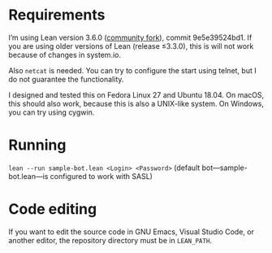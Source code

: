 # Requirements

I’m using Lean version 3.6.0 ([community fork](https://github.com/leanprover-community/lean)), commit 9e5e39524bd1. If you are using older versions of Lean (release ≤3.3.0), this is will not work because of changes in system.io.

Also `netcat` is needed. You can try to configure the start using telnet, but I do not guarantee the functionality.

I designed and tested this on Fedora Linux 27 and Ubuntu 18.04. On macOS, this should also work, because this is also a UNIX-like system. On Windows, you can try using cygwin.

# Running

`lean --run sample-bot.lean <Login> <Password>` (default bot—sample-bot.lean—is configured to work with SASL)

# Code editing

If you want to edit the source code in GNU Emacs, Visual Studio Code, or another editor, the repository directory must be in `LEAN_PATH`.
